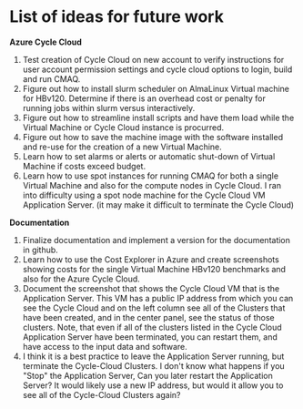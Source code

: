 # List of ideas for future work

<b>Azure Cycle Cloud</b>

1. Test creation of Cycle Cloud on new account to verify instructions for user account permission settings and cycle cloud options to login, build and run CMAQ.
2. Figure out how to install slurm scheduler on AlmaLinux Virtual machine for HBv120. Determine if there is an overhead cost or penalty for running jobs within slurm versus interactively.
3. Figure out how to streamline install scripts and have them load while the Virtual Machine or Cycle Cloud instance is procurred.
4. Figure out how to save the machine image with the software installed and re-use for the creation of a new Virtual Machine.
5. Learn how to set alarms or alerts or automatic shut-down of Virtual Machine if costs exceed budget.
6. Learn how to use spot instances for running CMAQ for both a single Virtual Machine and also for the compute nodes in Cycle Cloud. I ran into difficulty using a spot node machine for the Cycle Cloud VM Application Server. (it may make it difficult to terminate the Cycle Cloud)

<b>Documentation</b>

1. Finalize documentation and implement a version for the documentation in github.
2. Learn how to use the Cost Explorer in Azure and create screenshots showing costs for the single Virtual Machine HBv120 benchmarks and also for the Azure Cycle Cloud.
3. Document the screenshot that shows the Cycle Cloud VM that is the Application Server.  This VM has a public IP address from which you can see the Cycle Cloud and on the left column see all of the Clusters that have been created, and in the center panel, see the status of those clusters.  Note, that even if all of the clusters listed in the Cycle Cloud Application Server have been terminated, you can restart them, and have access to the input data and software.
4. I think it is a best practice to leave the Application Server running, but terminate the Cycle-Cloud Clusters.  I don't know what happens if you "Stop" the Application Server, Can you later restart the Application Server? It would likely use a new IP address, but would it allow you to see all of the Cycle-Cloud Clusters again?


